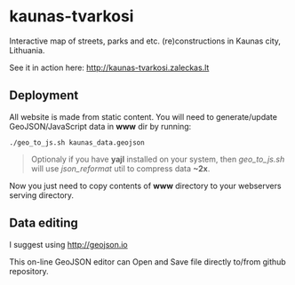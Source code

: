 # kaunas-tvarkosi
Interactive map of streets, parks and etc. (re)constructions in Kaunas city, Lithuania.

See it in action here: http://kaunas-tvarkosi.zaleckas.lt

## Deployment
All website is made from static content.
You will need to generate/update GeoJSON/JavaScript data in **www** dir by running:

    ./geo_to_js.sh kaunas_data.geojson

> Optionaly if you have **yajl** installed on your system, then *geo_to_js.sh* will use *json_reformat* util to compress data **~2x**.

Now you just need to copy contents of **www** directory to your webservers serving directory.

## Data editing
I suggest using http://geojson.io

This on-line GeoJSON editor can Open and Save file directly to/from github repository.
